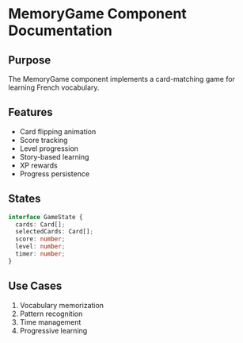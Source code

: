 # MemoryGame Component Documentation

## Purpose
The MemoryGame component implements a card-matching game for learning French vocabulary.

## Features
- Card flipping animation
- Score tracking
- Level progression
- Story-based learning
- XP rewards
- Progress persistence

## States
```typescript
interface GameState {
  cards: Card[];
  selectedCards: Card[];
  score: number;
  level: number;
  timer: number;
}
```

## Use Cases
1. Vocabulary memorization
2. Pattern recognition
3. Time management
4. Progressive learning